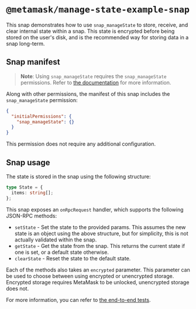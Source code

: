 # `@metamask/manage-state-example-snap`

This snap demonstrates how to use `snap_manageState` to store, receive, and
clear internal state within a snap. This state is encrypted before being stored
on the user's disk, and is the recommended way for storing data in a snap
long-term.

## Snap manifest

> **Note**: Using `snap_manageState` requires the `snap_manageState`
> permissions. Refer to [the documentation](https://docs.metamask.io/snaps/reference/rpc-api/#snap_managestate)
> for more information.

Along with other permissions, the manifest of this snap includes the
`snap_manageState` permission:

```json
{
  "initialPermissions": {
    "snap_manageState": {}
  }
}
```

This permission does not require any additional configuration.

## Snap usage

The state is stored in the snap using the following structure:

```ts
type State = {
  items: string[];
};
```

This snap exposes an `onRpcRequest` handler, which supports the following
JSON-RPC methods:

- `setState` - Set the state to the provided params. This assumes the new state
  is an object using the above structure, but for simplicity, this is not
  actually validated within the snap.
- `getState` - Get the state from the snap. This returns the current state
  if one is set, or a default state otherwise.
- `clearState` - Reset the state to the default state.

Each of the methods also takes an `encrypted` parameter.
This parameter can be used to choose between using encrypted or unencrypted storage.
Encrypted storage requires MetaMask to be unlocked, unencrypted storage does not.

For more information, you can refer to
[the end-to-end tests](./src/index.test.ts).
